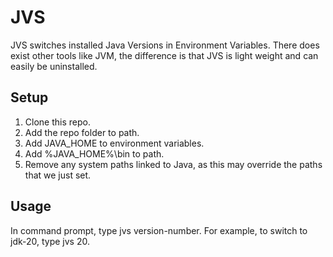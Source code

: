 # JVS
JVS switches installed Java Versions in Environment Variables. There does exist other tools like JVM, the difference is that JVS is light weight and can easily be uninstalled.

## Setup
1. Clone this repo.
2. Add the repo folder to path.
3. Add JAVA_HOME to environment variables.
4. Add %JAVA_HOME%\bin to path.
5. Remove any system paths linked to Java, as this may override the paths that we just set.

## Usage
In command prompt, type jvs version-number. For example, to switch to jdk-20, type jvs 20.
